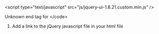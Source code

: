 

&lt;script type="text/javascript" src="js/jquery-ui-1.8.21.custom.min.js" /&gt;




Unknown end tag for &lt;/code&gt;


  1. Add a link to the jQuery javascript file in your html file
> > ```xml

<script type="text/javascript" src="http://ajax.googleapis.com/ajax/libs/jquery/1.7.2/jquery.min.js" />
```
  1. Inherit the jQueryUI module in your GWT Module File
> > ```xml
<inherits name='com.xedge.jquery.ui.GWTJQueryUI'/>```

  1. Start coding...

# Example #
  * Entry point class that adds the jQueryUI Datepicker widget to a GWT TextBox
```java

import com.google.gwt.core.client.EntryPoint;
import com.google.gwt.user.client.ui.RootPanel;
import com.google.gwt.user.client.ui.TextBox;
import com.xedge.jquery.client.JQuery;
import com.xedge.jquery.client.handlers.CommandHandler;
import com.xedge.jquery.ui.client.JQueryUI;

public class TestGWTJQuery implements EntryPoint {
public void onModuleLoad(){
TextBox textbox = new TextBox();
textbox.getElement().setId("test");
RootPanel.get().add(textbox);
JQuery.ready(new CommandHandler() {
public void execute() {
JQuery jQueryItem = JQuery.select("#test");
JQueryUI jQueryUIItem =  JQueryUI.getJQueryUI(jQueryItem);
jQueryUIItem.datepicker();
}
});
}
}

```

**NB** A JQuery object must be cast to a JQueryUI object using JQueryUI.getJQueryUI().

You call also customize the Datepicker with the DatepickerOptions class
```java

DatepickerOptions datepickerOptions = DatepickerOptions.create();
datepickerOptions.setDuration(Duration.slow);
datepickerOptions.setShowAnim(Effect.slide);
jQueryUIItem.datepicker(datepickerOptions);

```

You can enable/disable/destroy etc. the datepicker with the DatepickerOptionParameters class.
```java

jQueryUIItem.datepicker(DatepickerOptionParameters.destroy);
jQueryUIItem.datepicker(DatepickerOptionParameters.enable);
jQueryUIItem.datepicker(DatepickerOptionParameters.disable);
```

All the remaining jQueryUI widgets and features can be implemented the same way and be customized with their corresponding Options class and their state can be changed with  their corresponding OptionParameters class.

```java

//draggable
jQueryUIItem.draggable();   //customize with DraggableOptions and change state with OptionParameters

//droppable
jQueryUIItem.droppable();   //customize with DroppableOptions and change state with OptionParameters

//resizable
jQueryUIItem.resizable();   //customize with ResizeableOptions and change state with OptionParameters

//selectable
jQueryUIItem.selectable();   //customize with SelectableOptions and change state with SelectableOptionParameters

//sortable
jQueryUIItem.sortable();   //customize with SortableOptions and change state with SortableOptionParameters

//autocomplete
AutoCompleteOptions autoCompleteOptions = AutoCompleteOptions.create();
String[] dataStringList = {"ActionScript","AppleScript","Asp","BASIC","C","C++","Clojure"};
autoCompleteOptions.setSourceStringList(dataStringList);
jQueryUIItem.autocomplete(autoCompleteOptions); //customize with AutoCompleteOptions and change state with AutoCompleteOptionParameters

//dialog
jQueryUIItem.dialog();   //customize with DialogOptions and change state with DialogOptionParameters

//progressbar
jQueryUIItem.progressbar();   //customize with ProgressbarOptions and change state with ProgressbarOptionParameters

//slider
jQueryUIItem.slider();   //customize with SliderOptions and change state with SliderOptionParameters

//tabs
jQueryUIItem.tabs();   //customize with TabsOptions and change state with TabsOptionParameters

```

All the jQueryUI effects,animations and utilities are also available.

Read the jQueryUI [docs](http://jqueryui.com/demos/) to see all the functionality and widgets now available to you GWT apps.